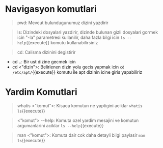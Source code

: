 # Navigasyon komutlari

>pwd: Mevcut bulundugunumuz dizini yazdirir

>ls: Dizindeki dosyalari yazdirir, dizinde bulunan gizli dosyalari gormek icin "-la" parametresi kullanilir, daha fazla bilgi icin `ls --help`{{execute}} komutu kullanabilirsiniz

>cd: Calisma dizinini degistirir

* cd ..: Bir ust dizine gecmek icin
* cd <"dizin">: Belirlenen dizin yolu gecis yapmak icin `cd /etc/apt/`{{execute}} komutu ile apt dizinin icine giris yapabiliriz

# Yardim Komutlari

>whatis <"komut">: Kisaca komutun ne yaptigini aciklar
`whatis ls`{{execute}}

><"komut"> --help: Komuta ozel yardim mesajini ve komutun argumanlarini aciklar
`ls --help`{{execute}}

>man <"komut">: Komuta dair cok daha detayli bilgi paylasir 
`man ls`{{execute}}
